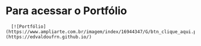 # Para acessar o Portfólio


      [![Portfólio](https://www.ampliarte.com.br/imagem/index/16944347/G/btn_clique_aqui.png)](https://edvaldoufrn.github.io/)
